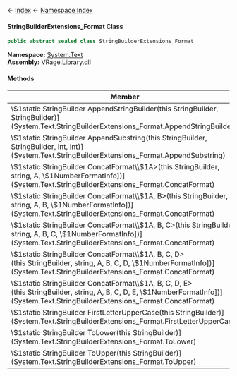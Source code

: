 ← [Index](Api-Index) ← [Namespace Index](Namespace-Index)

#### StringBuilderExtensions_Format Class

```csharp
public abstract sealed class StringBuilderExtensions_Format
```

**Namespace:** [System.Text](System.Text)  
**Assembly:** VRage.Library.dll

#### Methods

|Member|Description|
|---|---|
|\\$1static StringBuilder AppendStringBuilder(this StringBuilder, StringBuilder)](System.Text.StringBuilderExtensions_Format.AppendStringBuilder)||
|\\$1static StringBuilder AppendSubstring(this StringBuilder, StringBuilder, int, int)](System.Text.StringBuilderExtensions_Format.AppendSubstring)||
|\\$1static StringBuilder ConcatFormat\\$1A>(this StringBuilder, string, A, \\$1NumberFormatInfo])](System.Text.StringBuilderExtensions_Format.ConcatFormat)||
|\\$1static StringBuilder ConcatFormat\\$1A, B>(this StringBuilder, string, A, B, \\$1NumberFormatInfo])](System.Text.StringBuilderExtensions_Format.ConcatFormat)||
|\\$1static StringBuilder ConcatFormat\\$1A, B, C>(this StringBuilder, string, A, B, C, \\$1NumberFormatInfo])](System.Text.StringBuilderExtensions_Format.ConcatFormat)||
|\\$1static StringBuilder ConcatFormat\\$1A, B, C, D>(this StringBuilder, string, A, B, C, D, \\$1NumberFormatInfo])](System.Text.StringBuilderExtensions_Format.ConcatFormat)||
|\\$1static StringBuilder ConcatFormat\\$1A, B, C, D, E>(this StringBuilder, string, A, B, C, D, E, \\$1NumberFormatInfo])](System.Text.StringBuilderExtensions_Format.ConcatFormat)||
|\\$1static StringBuilder FirstLetterUpperCase(this StringBuilder)](System.Text.StringBuilderExtensions_Format.FirstLetterUpperCase)||
|\\$1static StringBuilder ToLower(this StringBuilder)](System.Text.StringBuilderExtensions_Format.ToLower)||
|\\$1static StringBuilder ToUpper(this StringBuilder)](System.Text.StringBuilderExtensions_Format.ToUpper)||

